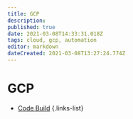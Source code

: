 ```yaml
---
title: GCP
description: 
published: true
date: 2021-03-08T14:33:31.018Z
tags: cloud, gcp, automation
editor: markdown
dateCreated: 2021-03-08T13:27:24.774Z
---
```


# GCP
- [Code Build](/training/gcp/code_build)
{.links-list}